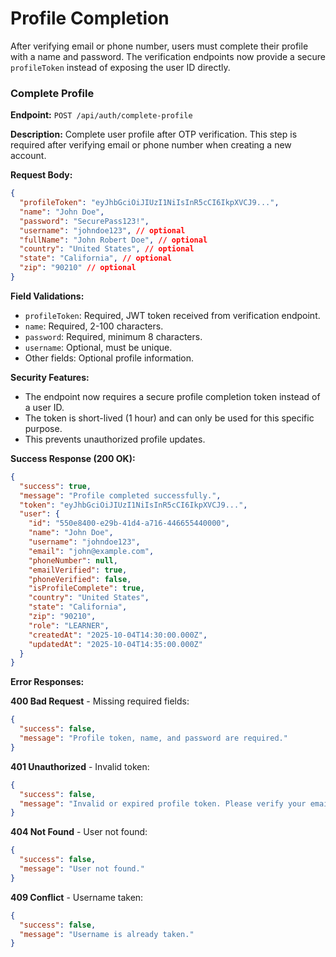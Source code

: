 # Profile Completion

After verifying email or phone number, users must complete their profile with a name and password. The verification endpoints now provide a secure `profileToken` instead of exposing the user ID directly.

### Complete Profile

**Endpoint:** `POST /api/auth/complete-profile`

**Description:** Complete user profile after OTP verification. This step is required after verifying email or phone number when creating a new account.

**Request Body:**
```json
{
  "profileToken": "eyJhbGciOiJIUzI1NiIsInR5cCI6IkpXVCJ9...", 
  "name": "John Doe",
  "password": "SecurePass123!",
  "username": "johndoe123", // optional
  "fullName": "John Robert Doe", // optional
  "country": "United States", // optional
  "state": "California", // optional
  "zip": "90210" // optional
}
```

**Field Validations:**
- `profileToken`: Required, JWT token received from verification endpoint.
- `name`: Required, 2-100 characters.
- `password`: Required, minimum 8 characters.
- `username`: Optional, must be unique.
- Other fields: Optional profile information.

**Security Features:**
- The endpoint now requires a secure profile completion token instead of a user ID.
- The token is short-lived (1 hour) and can only be used for this specific purpose.
- This prevents unauthorized profile updates.

**Success Response (200 OK):**
```json
{
  "success": true,
  "message": "Profile completed successfully.",
  "token": "eyJhbGciOiJIUzI1NiIsInR5cCI6IkpXVCJ9...",
  "user": {
    "id": "550e8400-e29b-41d4-a716-446655440000",
    "name": "John Doe",
    "username": "johndoe123",
    "email": "john@example.com",
    "phoneNumber": null,
    "emailVerified": true,
    "phoneVerified": false,
    "isProfileComplete": true,
    "country": "United States",
    "state": "California",
    "zip": "90210",
    "role": "LEARNER",
    "createdAt": "2025-10-04T14:30:00.000Z",
    "updatedAt": "2025-10-04T14:35:00.000Z"
  }
}
```

**Error Responses:**

**400 Bad Request** - Missing required fields:
```json
{
  "success": false,
  "message": "Profile token, name, and password are required."
}
```

**401 Unauthorized** - Invalid token:
```json
{
  "success": false,
  "message": "Invalid or expired profile token. Please verify your email or phone again."
}
```

**404 Not Found** - User not found:
```json
{
  "success": false,
  "message": "User not found."
}
```

**409 Conflict** - Username taken:
```json
{
  "success": false,
  "message": "Username is already taken."
}
```
